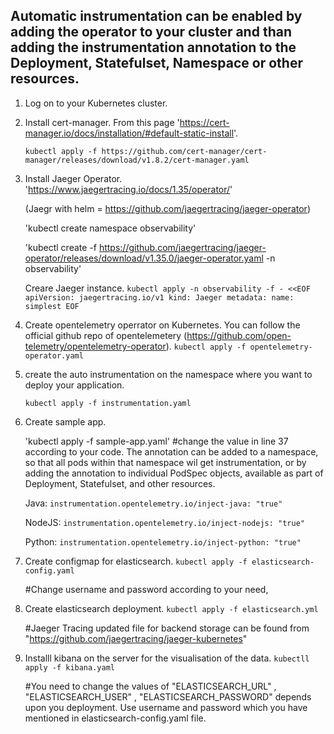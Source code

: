 ## Automatic instrumentation can be enabled by adding the operator to your cluster and than adding the instrumentation annotation to the Deployment, Statefulset, Namespace or other resources.

1. Log on to your Kubernetes cluster.

2. Install cert-manager. From this page 'https://cert-manager.io/docs/installation/#default-static-install'.

   `kubectl apply -f https://github.com/cert-manager/cert-manager/releases/download/v1.8.2/cert-manager.yaml`

3. Install Jaeger Operator. 'https://www.jaegertracing.io/docs/1.35/operator/'

   (Jaegr with helm = https://github.com/jaegertracing/jaeger-operator)
 
   'kubectl create namespace observability'
 
   'kubectl create -f https://github.com/jaegertracing/jaeger-operator/releases/download/v1.35.0/jaeger-operator.yaml -n observability'
   
   Creare Jaeger instance.
   ``kubectl apply -n observability -f - <<EOF
     apiVersion: jaegertracing.io/v1
     kind: Jaeger
     metadata:
       name: simplest
     EOF``

4. Create opentelemetry operrator on Kubernetes. You can follow the official github repo of opentelemetery (https://github.com/open-telemetry/opentelemetry-operator).
   `kubectl apply -f opentelemetry-operator.yaml`

5. create the auto instrumentation on the namespace where you want to deploy your application.
   
   `kubectl apply -f instrumentation.yaml`

6. Create sample app.
    
    'kubectl apply -f sample-app.yaml'
   #change the value in line 37 according to your code.
   The annotation can be added to a namespace, so that all pods within that namespace wil get instrumentation, or by adding the annotation to individual    PodSpec objects, available as part of Deployment, Statefulset, and other resources.

   Java:
   `instrumentation.opentelemetry.io/inject-java: "true"`

   NodeJS:
   `instrumentation.opentelemetry.io/inject-nodejs: "true"`

   Python:
   `instrumentation.opentelemetry.io/inject-python: "true"`


7. Create configmap for elasticsearch.
   `kubectl apply -f elasticsearch-config.yaml`

   #Change username and password according to your need,

8. Create elasticsearch deployment.
   `kubectl apply -f elasticsearch.yml`

   #Jaeger Tracing updated file for backend storage can be found from "https://github.com/jaegertracing/jaeger-kubernetes"

9. Installl kibana on the server for the visualisation of the data.
   `kubectll apply -f kibana.yaml`

   #You need to change the values of "ELASTICSEARCH_URL" , "ELASTICSEARCH_USER" , "ELASTICSEARCH_PASSWORD" depends upon you deployment. Use username and    password which you have mentioned in elasticsearch-config.yaml file.
